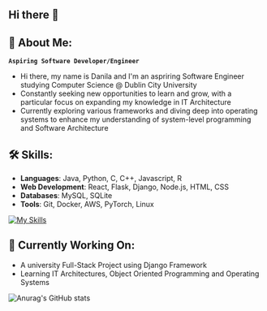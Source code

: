 ## Hi there 👋

## 🚀 About Me:
**` Aspiring Software Developer/Engineer `**
- Hi there, my name is Danila and I'm an aspriring Software Engineer studying Computer Science @ Dublin City University
- Constantly seeking new opportunities to learn and grow, with a particular focus on expanding my knowledge in IT Architecture
- Currently exploring various frameworks and diving deep into operating systems to enhance my understanding of system-level programming and Software Architecture

## 🛠 Skills:
- **Languages**: Java, Python, C, C++, Javascript, R
- **Web Development**: React, Flask, Django, Node.js, HTML, CSS
- **Databases**: MySQL, SQLite
- **Tools**: Git, Docker, AWS, PyTorch, Linux

[![My Skills](https://skillicons.dev/icons?i=java,py,c,cpp,js,linux,bash,git,github,gitlab,django,react,docker,html,css)](https://skillicons.dev)

## 📍 Currently Working On:
- A university Full-Stack Project using Django Framework
- Learning IT Architectures, Object Oriented Programming and Operating Systems

![Anurag's GitHub stats](https://github-readme-stats.vercel.app/api?username=DanilaJeg&show_icons=true&theme=dracula)

<!--
**DanilaJeg/DanilaJeg** is a ✨ _special_ ✨ repository because its `README.md` (this file) appears on your GitHub profile.

Here are some ideas to get you started:

- 🔭 I’m currently working on ...
- 🌱 I’m currently learning ...
- 👯 I’m looking to collaborate on ...
- 🤔 I’m looking for help with ...
- 💬 Ask me about ...
- 📫 How to reach me: ...
- 😄 Pronouns: ...
- ⚡ Fun fact: ...
-->
